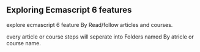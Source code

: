 ## Exploring  Ecmascript 6 features

explore ecmascript 6 feature By Read/follow articles and courses.

every article or course steps will seperate into Folders named By atricle or course name.
